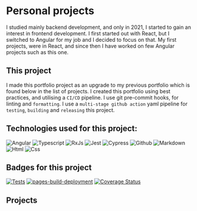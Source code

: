 # Personal projects

I studied mainly backend development, and only in 2021, I started to gain an interest in frontend development.
I first started out with React, but I switched to Angular for my job and I decided to focus on that. My first projects,
were in React, and since then I have worked on few Angular projects such as this one.

## This project

I made this portfolio project as an upgrade to my previous portfolio which is found below in the list of projects.
I created this portfolio using best practices, and utilising a `CI/CD` pipeline. I use git pre-commit hooks,
for linting and `formatting`. I use a `multi-stage github action` yaml pipeline for `testing`, `building` and `releasing` this project.

## Technologies used for this project:

![Angular](https://img.shields.io/badge/-Angular-dd1b16?logo=angular&logoColor=black&style=flat) ![Typescript](https://img.shields.io/badge/-typescript-blue?logo=typescript&logoColor=white&style=flat) ![RxJs](https://img.shields.io/badge/RxJs-E60E88?logo=reactivex&logoColor=white) ![Jest](https://img.shields.io/badge/Jest-white?logo=jest&logoColor=E60E88) ![Cypress](https://img.shields.io/badge/Cypress-white?logo=cypress&logoColor=green) ![Github](https://img.shields.io/badge/Github-black?logo=github&logoColor=purple) ![Markdown](https://img.shields.io/badge/Markdown-black?logo=markdown&logoColor=blue) ![Html](https://img.shields.io/badge/HTML-grey?logo=html5&logoColor=e34c26) ![Css](https://img.shields.io/badge/CSS-white?logo=css3&logoColor=264de4)

## Badges for this project

[![Tests](https://github.com/projectaki/portfolio/actions/workflows/test-coverage.yml/badge.svg)](https://github.com/projectaki/portfolio/actions/workflows/test-coverage.yml) [![pages-build-deployment](https://github.com/projectaki/portfolio/actions/workflows/pages/pages-build-deployment/badge.svg?branch=gh-pages)](https://github.com/projectaki/portfolio/actions/workflows/pages/pages-build-deployment) [![Coverage Status](https://coveralls.io/repos/github/projectaki/portfolio/badge.svg?branch=master)](https://coveralls.io/github/projectaki/portfolio?branch=master)

## Projects
